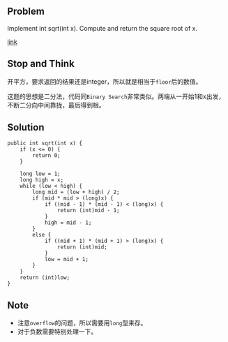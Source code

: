 ## Problem

Implement int sqrt(int x). Compute and return the square root of x.

[link](http://leetcode.com/onlinejudge#question_69)

## Stop and Think

开平方，要求返回的结果还是integer，所以就是相当于`floor`后的数值。

这题的思想是二分法，代码同`Binary Search`非常类似。两端从一开始1和x出发，不断二分向中间靠拢，最后得到根。

## Solution 

    public int sqrt(int x) {
    	if (x <= 0) {
            return 0;
        }
        
        long low = 1;
        long high = x;
        while (low < high) {
            long mid = (low + high) / 2;
            if (mid * mid > (long)x) {
                if ((mid - 1) * (mid - 1) < (long)x) {
                    return (int)mid - 1;
                }
                high = mid - 1;
            }
            else {
                if ((mid + 1) * (mid + 1) > (long)x) {
                    return (int)mid;
                }
                low = mid + 1;
            }
        }
        return (int)low;
    }


## Note

- 注意`overflow`的问题，所以需要用`long`型来存。
- 对于负数需要特别处理一下。
